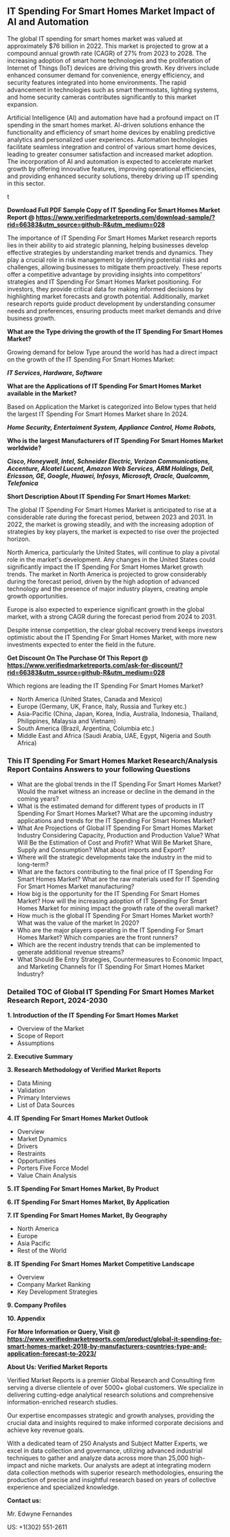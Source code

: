 <h2>IT Spending For Smart Homes Market Impact of AI and Automation</h2><p>The global IT spending for smart homes market was valued at approximately $76 billion in 2022. This market is projected to grow at a compound annual growth rate (CAGR) of 27% from 2023 to 2028. The increasing adoption of smart home technologies and the proliferation of Internet of Things (IoT) devices are driving this growth. Key drivers include enhanced consumer demand for convenience, energy efficiency, and security features integrated into home environments. The rapid advancement in technologies such as smart thermostats, lighting systems, and home security cameras contributes significantly to this market expansion.</p><p>Artificial Intelligence (AI) and automation have had a profound impact on IT spending in the smart homes market. AI-driven solutions enhance the functionality and efficiency of smart home devices by enabling predictive analytics and personalized user experiences. Automation technologies facilitate seamless integration and control of various smart home devices, leading to greater consumer satisfaction and increased market adoption. The incorporation of AI and automation is expected to accelerate market growth by offering innovative features, improving operational efficiencies, and providing enhanced security solutions, thereby driving up IT spending in this sector.</p>t</p><p id="" class=""><strong>Download Full PDF Sample Copy of IT Spending For Smart Homes Market Report @ <a href="https://www.verifiedmarketreports.com/download-sample/?rid=66383&utm_source=github-R&utm_medium=028" target="_blank">https://www.verifiedmarketreports.com/download-sample/?rid=66383&utm_source=github-R&utm_medium=028</a></strong></p><p>The importance of&nbsp;IT Spending For Smart Homes Market research reports lies in their ability to aid strategic planning, helping businesses develop effective strategies by understanding market trends and dynamics. They play a crucial role in risk management by identifying potential risks and challenges, allowing businesses to mitigate them proactively. These reports offer a competitive advantage by providing insights into competitors' strategies and IT Spending For Smart Homes Market positioning. For investors, they provide critical data for making informed decisions by highlighting market forecasts and growth potential. Additionally, market research reports guide product development by understanding consumer needs and preferences, ensuring products meet market demands and drive business growth.</p><p><strong>What are the&nbsp;Type driving the growth of the IT Spending For Smart Homes Market?</strong></p><p id="" class="">Growing demand for below Type around the world has had a direct impact on the growth of the IT Spending For Smart Homes Market:</p><em><strong>IT Services, Hardware, Software</strong></em></p><strong>What are the&nbsp;Applications&nbsp;of IT Spending For Smart Homes Market available in the Market?</strong></p><p id="" class="">Based on Application the Market is categorized into Below types that held the largest IT Spending For Smart Homes Market share In 2024.</p><em><strong>Home Security, Entertaiment System, Appliance Control, Home Robots, </strong></em></p><strong>Who is the largest Manufacturers of IT Spending For Smart Homes Market worldwide?</strong></p><p><em><strong>Cisco, Honeywell, Intel, Schneider Electric, Verizon Communications, Accenture, Alcatel Lucent, Amazon Web Services, ARM Holdings, Dell, Ericsson, GE, Google, Huawei, Infosys, Microsoft, Oracle, Qualcomm, Telefonica</strong></em></p><p id="" class=""><strong>Short Description About IT Spending For Smart Homes Market:</strong></p><p>The global IT Spending For Smart Homes Market is anticipated to rise at a considerable rate during the forecast period, between 2023 and 2031. In 2022, the market is growing steadily, and with the increasing adoption of strategies by key players, the market is expected to rise over the projected horizon.</p><p>North America, particularly the United States, will continue to play a pivotal role in the market's development. Any changes in the United States could significantly impact the IT Spending For Smart Homes Market growth trends. The market in North America is projected to grow considerably during the forecast period, driven by the high adoption of advanced technology and the presence of major industry players, creating ample growth opportunities.</p><p>Europe is also expected to experience significant growth in the global market, with a strong CAGR during the forecast period from 2024 to 2031.</p><p>Despite intense competition, the clear global recovery trend keeps investors optimistic about the IT Spending For Smart Homes Market, with more new investments expected to enter the field in the future.</p><p id="" class=""><strong>Get Discount On The Purchase Of This Report @ <a href="https://www.verifiedmarketreports.com/ask-for-discount/?rid=66383&utm_source=github-R&utm_medium=028" target="_blank">https://www.verifiedmarketreports.com/ask-for-discount/?rid=66383&utm_source=github-R&utm_medium=028</a></strong></p>Which regions are leading the IT Spending For Smart Homes Market?</p><ul><li>North America (United States, Canada and Mexico)</li><li>Europe (Germany, UK, France, Italy, Russia and Turkey etc.)</li><li>Asia-Pacific (China, Japan, Korea, India, Australia, Indonesia, Thailand, Philippines, Malaysia and Vietnam)</li><li>South America (Brazil, Argentina, Columbia etc.)</li><li>Middle East and Africa (Saudi Arabia, UAE, Egypt, Nigeria and South Africa)</li></ul><h3 id="" class="">This IT Spending For Smart Homes Market Research/Analysis Report Contains Answers to your following Questions</h3><ul><li>What are the global trends in the IT Spending For Smart Homes Market? Would the market witness an increase or decline in the demand in the coming years?</li><li>What is the estimated demand for different types of products in IT Spending For Smart Homes Market? What are the upcoming industry applications and trends for the IT Spending For Smart Homes Market?</li><li>What Are Projections of Global IT Spending For Smart Homes Market Industry Considering Capacity, Production and Production Value? What Will Be the Estimation of Cost and Profit? What Will Be Market Share, Supply and Consumption? What about imports and Export?</li><li>Where will the strategic developments take the industry in the mid to long-term?</li><li>What are the factors contributing to the final price of IT Spending For Smart Homes Market? What are the raw materials used for IT Spending For Smart Homes Market manufacturing?</li><li>How big is the opportunity for the IT Spending For Smart Homes Market? How will the increasing adoption of IT Spending For Smart Homes Market for mining impact the growth rate of the overall market?</li><li>How much is the global IT Spending For Smart Homes Market worth? What was the value of the market In 2020?</li><li>Who are the major players operating in the IT Spending For Smart Homes Market? Which companies are the front runners?</li><li>Which are the recent industry trends that can be implemented to generate additional revenue streams?</li><li>What Should Be Entry Strategies, Countermeasures to Economic Impact, and Marketing Channels for IT Spending For Smart Homes Market Industry?</li></ul><h3 id="" class="">Detailed TOC of Global IT Spending For Smart Homes Market Research Report, 2024-2030</h3><p id="" class=""><strong>1. Introduction of the IT Spending For Smart Homes Market</strong></p><ul><li>Overview of the Market</li><li>Scope of Report</li><li>Assumptions</li></ul><p id="" class=""><strong>2. Executive Summary</strong></p><p id="" class=""><strong>3. Research Methodology of Verified Market Reports</strong></p><ul><li>Data Mining</li><li>Validation</li><li>Primary Interviews</li><li>List of Data Sources</li></ul><p id="" class=""><strong>4. IT Spending For Smart Homes Market Outlook</strong></p><ul><li>Overview</li><li>Market Dynamics</li><li>Drivers</li><li>Restraints</li><li>Opportunities</li><li>Porters Five Force Model</li><li>Value Chain Analysis</li></ul><p id="" class=""><strong>5. IT Spending For Smart Homes Market, By Product</strong></p><p id="" class=""><strong>6. IT Spending For Smart Homes Market, By Application</strong></p><p id="" class=""><strong>7. IT Spending For Smart Homes Market, By Geography</strong></p><ul><li>North America</li><li>Europe</li><li>Asia Pacific</li><li>Rest of the World</li></ul><p id="" class=""><strong>8. IT Spending For Smart Homes Market Competitive Landscape</strong></p><ul><li>Overview</li><li>Company Market Ranking</li><li>Key Development Strategies</li></ul><p id="" class=""><strong>9. Company Profiles</strong></p><p id="" class=""><strong>10. Appendix</strong></p><p id="" class=""><strong>For More Information or Query, Visit @ <a href="https://www.verifiedmarketreports.com/product/global-it-spending-for-smart-homes-market-2018-by-manufacturers-countries-type-and-application-forecast-to-2023/" target="_blank">https://www.verifiedmarketreports.com/product/global-it-spending-for-smart-homes-market-2018-by-manufacturers-countries-type-and-application-forecast-to-2023/</a></strong></p><p id="" class=""><strong>About Us: Verified Market Reports</strong></p><p id="" class="">Verified Market Reports is a premier Global Research and Consulting firm serving a diverse clientele of over 5000+ global customers. We specialize in delivering cutting-edge analytical research solutions and comprehensive information-enriched research studies.</p><p id="" class="">Our expertise encompasses strategic and growth analyses, providing the crucial data and insights required to make informed corporate decisions and achieve key revenue goals.</p><p id="" class="">With a dedicated team of 250 Analysts and Subject Matter Experts, we excel in data collection and governance, utilizing advanced industrial techniques to gather and analyze data across more than 25,000 high-impact and niche markets. Our analysts are adept at integrating modern data collection methods with superior research methodologies, ensuring the production of precise and insightful research based on years of collective experience and specialized knowledge.</p><p id="" class=""><strong>Contact us:</strong></p><p id="" class="">Mr. Edwyne Fernandes</p><p id="" class="">US: +1(302) 551-2611</p>